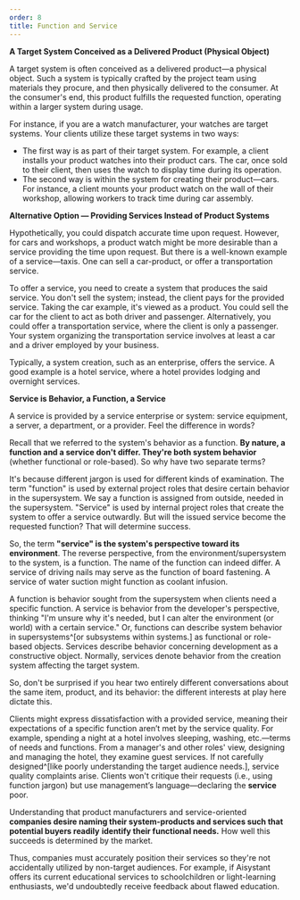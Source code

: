 ```yaml
---
order: 8
title: Function and Service
---
```


**A Target System Conceived as a Delivered Product (Physical Object)**

A target system is often conceived as a delivered product—a physical object. Such a system is typically crafted by the project team using materials they procure, and then physically delivered to the consumer. At the consumer's end, this product fulfills the requested function, operating within a larger system during usage.

For instance, if you are a watch manufacturer, your watches are target systems. Your clients utilize these target systems in two ways:

* The first way is as part of their target system. For example, a client installs your product watches into their product cars. The car, once sold to their client, then uses the watch to display time during its operation.
* The second way is within the system for creating their product—cars. For instance, a client mounts your product watch on the wall of their workshop, allowing workers to track time during car assembly.

**Alternative Option — Providing Services Instead of Product Systems**

Hypothetically, you could dispatch accurate time upon request. However, for cars and workshops, a product watch might be more desirable than a service providing the time upon request. But there is a well-known example of a service—taxis. One can sell a car-product, or offer a transportation service.

To offer a service, you need to create a system that produces the said service. You don't sell the system; instead, the client pays for the provided service. Taking the car example, it's viewed as a product. You could sell the car for the client to act as both driver and passenger. Alternatively, you could offer a transportation service, where the client is only a passenger. Your system organizing the transportation service involves at least a car and a driver employed by your business.

Typically, a system creation, such as an enterprise, offers the service. A good example is a hotel service, where a hotel provides lodging and overnight services.

**Service is Behavior, a Function, a Service**

A service is provided by a service enterprise or system: service equipment, a server, a department, or a provider. Feel the difference in words?

Recall that we referred to the system's behavior as a function. **By nature, a function and a service don't differ. They're both system behavior** (whether functional or role-based). So why have two separate terms?

It's because different jargon is used for different kinds of examination. The term "function" is used by external project roles that desire certain behavior in the supersystem. We say a function is assigned from outside, needed in the supersystem. "Service" is used by internal project roles that create the system to offer a service outwardly. But will the issued service become the requested function? That will determine success.

So, the term **"service" is the system's perspective toward its environment**. The reverse perspective, from the environment/supersystem to the system, is a function. The name of the function can indeed differ. A service of driving nails may serve as the function of board fastening. A service of water suction might function as coolant infusion.

A function is behavior sought from the supersystem when clients need a specific function. A service is behavior from the developer's perspective, thinking "I'm unsure why it's needed, but I can alter the environment (or world) with a certain service." Or, functions can describe system behavior in supersystems^[or subsystems within systems.] as functional or role-based objects. Services describe behavior concerning development as a constructive object. Normally, services denote behavior from the creation system affecting the target system.

So, don't be surprised if you hear two entirely different conversations about the same item, product, and its behavior: the different interests at play here dictate this.

Clients might express dissatisfaction with a provided service, meaning their expectations of a specific function aren’t met by the service quality. For example, spending a night at a hotel involves sleeping, washing, etc.—terms of needs and functions. From a manager's and other roles' view, designing and managing the hotel, they examine guest services. If not carefully designed^[like poorly understanding the target audience needs.], service quality complaints arise. Clients won't critique their requests (i.e., using function jargon) but use management’s language—declaring the **service** poor.

Understanding that product manufacturers and service-oriented **companies desire naming their system-products and services such that potential buyers readily** **identify their functional needs.** How well this succeeds is determined by the market.

Thus, companies must accurately position their services so they're not accidentally utilized by non-target audiences. For example, if Aisystant offers its current educational services to schoolchildren or light-learning enthusiasts, we'd undoubtedly receive feedback about flawed education.